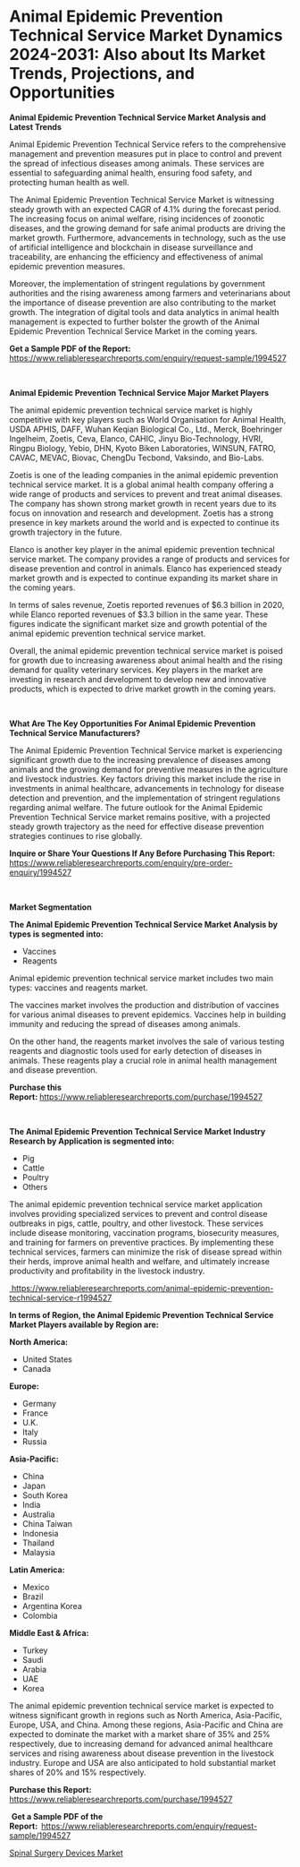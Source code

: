 <p><h1>Animal Epidemic Prevention Technical Service Market Dynamics 2024-2031: Also about Its Market Trends, Projections, and Opportunities</h1></p><p><strong>Animal Epidemic Prevention Technical Service Market Analysis and Latest Trends</strong></p>
<p><p>Animal Epidemic Prevention Technical Service refers to the comprehensive management and prevention measures put in place to control and prevent the spread of infectious diseases among animals. These services are essential to safeguarding animal health, ensuring food safety, and protecting human health as well.</p><p>The Animal Epidemic Prevention Technical Service Market is witnessing steady growth with an expected CAGR of 4.1% during the forecast period. The increasing focus on animal welfare, rising incidences of zoonotic diseases, and the growing demand for safe animal products are driving the market growth. Furthermore, advancements in technology, such as the use of artificial intelligence and blockchain in disease surveillance and traceability, are enhancing the efficiency and effectiveness of animal epidemic prevention measures.</p><p>Moreover, the implementation of stringent regulations by government authorities and the rising awareness among farmers and veterinarians about the importance of disease prevention are also contributing to the market growth. The integration of digital tools and data analytics in animal health management is expected to further bolster the growth of the Animal Epidemic Prevention Technical Service Market in the coming years.</p></p>
<p><strong>Get a Sample PDF of the Report:&nbsp;</strong> <a href="https://www.reliableresearchreports.com/enquiry/request-sample/1994527">https://www.reliableresearchreports.com/enquiry/request-sample/1994527</a></p>
<p>&nbsp;</p>
<p><strong>Animal Epidemic Prevention Technical Service Major Market Players</strong></p>
<p><p>The animal epidemic prevention technical service market is highly competitive with key players such as World Organisation for Animal Health, USDA APHIS, DAFF, Wuhan Keqian Biological Co., Ltd., Merck, Boehringer Ingelheim, Zoetis, Ceva, Elanco, CAHIC, Jinyu Bio-Technology, HVRI, Ringpu Biology, Yebio, DHN, Kyoto Biken Laboratories, WINSUN, FATRO, CAVAC, MEVAC, Biovac, ChengDu Tecbond, Vaksindo, and Bio-Labs.</p><p>Zoetis is one of the leading companies in the animal epidemic prevention technical service market. It is a global animal health company offering a wide range of products and services to prevent and treat animal diseases. The company has shown strong market growth in recent years due to its focus on innovation and research and development. Zoetis has a strong presence in key markets around the world and is expected to continue its growth trajectory in the future.</p><p>Elanco is another key player in the animal epidemic prevention technical service market. The company provides a range of products and services for disease prevention and control in animals. Elanco has experienced steady market growth and is expected to continue expanding its market share in the coming years.</p><p>In terms of sales revenue, Zoetis reported revenues of $6.3 billion in 2020, while Elanco reported revenues of $3.3 billion in the same year. These figures indicate the significant market size and growth potential of the animal epidemic prevention technical service market.</p><p>Overall, the animal epidemic prevention technical service market is poised for growth due to increasing awareness about animal health and the rising demand for quality veterinary services. Key players in the market are investing in research and development to develop new and innovative products, which is expected to drive market growth in the coming years.</p></p>
<p>&nbsp;</p>
<p><strong>What Are The Key Opportunities For Animal Epidemic Prevention Technical Service Manufacturers?</strong></p>
<p><p>The Animal Epidemic Prevention Technical Service market is experiencing significant growth due to the increasing prevalence of diseases among animals and the growing demand for preventive measures in the agriculture and livestock industries. Key factors driving this market include the rise in investments in animal healthcare, advancements in technology for disease detection and prevention, and the implementation of stringent regulations regarding animal welfare. The future outlook for the Animal Epidemic Prevention Technical Service market remains positive, with a projected steady growth trajectory as the need for effective disease prevention strategies continues to rise globally.</p></p>
<p><strong>Inquire or Share Your Questions If Any Before Purchasing This Report:</strong> <a href="https://www.reliableresearchreports.com/enquiry/pre-order-enquiry/1994527">https://www.reliableresearchreports.com/enquiry/pre-order-enquiry/1994527</a></p>
<p>&nbsp;</p>
<p><strong>Market Segmentation</strong></p>
<p><strong>The Animal Epidemic Prevention Technical Service Market Analysis by types is segmented into:</strong></p>
<p><ul><li>Vaccines</li><li>Reagents</li></ul></p>
<p><p>Animal epidemic prevention technical service market includes two main types: vaccines and reagents market. </p><p>The vaccines market involves the production and distribution of vaccines for various animal diseases to prevent epidemics. Vaccines help in building immunity and reducing the spread of diseases among animals.</p><p>On the other hand, the reagents market involves the sale of various testing reagents and diagnostic tools used for early detection of diseases in animals. These reagents play a crucial role in animal health management and disease prevention.</p></p>
<p><strong>Purchase this Report:&nbsp;</strong><a href="https://www.reliableresearchreports.com/purchase/1994527">https://www.reliableresearchreports.com/purchase/1994527</a></p>
<p>&nbsp;</p>
<p><strong>The Animal Epidemic Prevention Technical Service Market Industry Research by Application is segmented into:</strong></p>
<p><ul><li>Pig</li><li>Cattle</li><li>Poultry</li><li>Others</li></ul></p>
<p><p>The animal epidemic prevention technical service market application involves providing specialized services to prevent and control disease outbreaks in pigs, cattle, poultry, and other livestock. These services include disease monitoring, vaccination programs, biosecurity measures, and training for farmers on preventive practices. By implementing these technical services, farmers can minimize the risk of disease spread within their herds, improve animal health and welfare, and ultimately increase productivity and profitability in the livestock industry.</p></p>
<p><a href="https://www.reliableresearchreports.com/animal-epidemic-prevention-technical-service-r1994527">&nbsp;https://www.reliableresearchreports.com/animal-epidemic-prevention-technical-service-r1994527</a></p>
<p><strong>In terms of Region, the Animal Epidemic Prevention Technical Service Market Players available by Region are:</strong></p>
<p>
    <p> <strong> North America: </strong>
        <ul>
            <li>United States</li>
            <li>Canada</li>
        </ul>
        </p> 
    <p> <strong> Europe: </strong>
        <ul>
            <li>Germany</li>
            <li>France</li>
            <li>U.K.</li>
            <li>Italy</li>
            <li>Russia</li>
        </ul>
        </p> 
    <p> <strong> Asia-Pacific: </strong>
        <ul>
            <li>China</li>
            <li>Japan</li>
            <li>South Korea</li>
            <li>India</li>
            <li>Australia</li>
            <li>China Taiwan</li>
            <li>Indonesia</li>
            <li>Thailand</li>
            <li>Malaysia</li>
        </ul>
        </p> 
    <p> <strong> Latin America: </strong>
        <ul>
            <li>Mexico</li>
            <li>Brazil</li>
            <li>Argentina Korea</li>
            <li>Colombia</li>
        </ul>
        </p> 
    <p> <strong> Middle East & Africa: </strong>
        <ul>
            <li>Turkey</li>
            <li>Saudi</li>
            <li>Arabia</li>
            <li>UAE</li>
            <li>Korea</li>
        </ul>
    </p>
    </p>
<p><p>The animal epidemic prevention technical service market is expected to witness significant growth in regions such as North America, Asia-Pacific, Europe, USA, and China. Among these regions, Asia-Pacific and China are expected to dominate the market with a market share of 35% and 25% respectively, due to increasing demand for advanced animal healthcare services and rising awareness about disease prevention in the livestock industry. Europe and USA are also anticipated to hold substantial market shares of 20% and 15% respectively.</p></p>
<p><strong>Purchase this Report: </strong><a href="https://www.reliableresearchreports.com/purchase/1994527">https://www.reliableresearchreports.com/purchase/1994527</a></p>
<p>&nbsp;<strong>Get a Sample PDF of the Report:&nbsp;&nbsp;</strong><a href="https://www.reliableresearchreports.com/enquiry/request-sample/1994527">https://www.reliableresearchreports.com/enquiry/request-sample/1994527</a></p>
<p><strong></strong></p>
<p><p><a href="https://view.publitas.com/reportprime-1/spinal-surgery-devices-market-market-segmentation-geographical-regions-and-market-forcast-till-2031/">Spinal Surgery Devices Market</a></p></p>